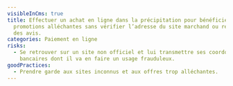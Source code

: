 ```yaml
---
visibleInCms: true
title: Effectuer un achat en ligne dans la précipitation pour bénéficier de
  promotions alléchantes sans vérifier l’adresse du site marchand ou rechercher
  des avis.
categories: Paiement en ligne
risks:
  - Se retrouver sur un site non officiel et lui transmettre ses coordonnées
    bancaires dont il va en faire un usage frauduleux.
goodPractices:
  - Prendre garde aux sites inconnus et aux offres trop alléchantes.
---
```

